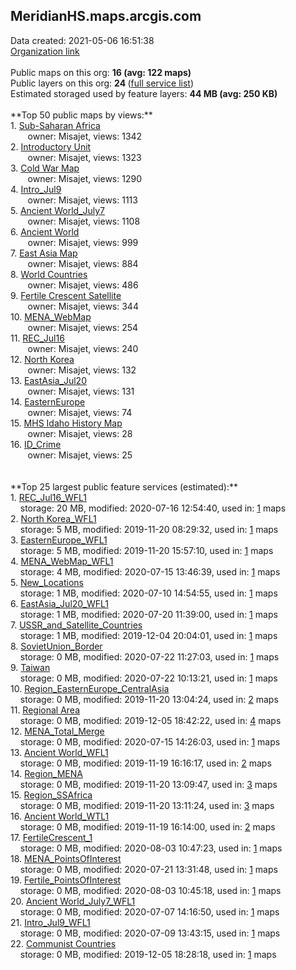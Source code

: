 <h2>MeridianHS.maps.arcgis.com</h2> Data created: 2021-05-06 16:51:38 <br /><a target='new' href='https://MeridianHS.maps.arcgis.com'>Organization link</a><br /><br />Public maps on this org: <b>16 (avg: 122 maps)</b><br />Public layers on this org: <b>24 </b>(<a target='new' href='https://services.arcgis.com/Fhkt83CfYokOr9NT/ArcGIS/rest/services'>full service list</a>)<br />Estimated storaged used by feature layers: <b>44 MB (avg: 250 KB)</b><br /><br />**Top 50 public maps by views:**<br />  1. <a target='new' href='https://www.arcgis.com/home/item.html?id=1bed08f536144a4a936008e0321ea831'>Sub-Saharan Africa</a> <br />  &nbsp;&nbsp;&nbsp;&nbsp; &nbsp;&nbsp;owner: Misajet, views: 1342<br />  2. <a target='new' href='https://www.arcgis.com/home/item.html?id=5457729b519745d897bff8f577d219ab'>Introductory Unit</a> <br />  &nbsp;&nbsp;&nbsp;&nbsp; &nbsp;&nbsp;owner: Misajet, views: 1323<br />  3. <a target='new' href='https://www.arcgis.com/home/item.html?id=135a02ecc3e046a4841d87ab427be88c'>Cold War Map</a> <br />  &nbsp;&nbsp;&nbsp;&nbsp; &nbsp;&nbsp;owner: Misajet, views: 1290<br />  4. <a target='new' href='https://www.arcgis.com/home/item.html?id=ea1780296f854a18a8daf9af1ac0a19e'>Intro_Jul9</a> <br />  &nbsp;&nbsp;&nbsp;&nbsp; &nbsp;&nbsp;owner: Misajet, views: 1113<br />  5. <a target='new' href='https://www.arcgis.com/home/item.html?id=e9d1f3dad5a64cf586e9bfcae5d163de'>Ancient World_July7</a> <br />  &nbsp;&nbsp;&nbsp;&nbsp; &nbsp;&nbsp;owner: Misajet, views: 1108<br />  6. <a target='new' href='https://www.arcgis.com/home/item.html?id=274c69e002dc4607be2ef13a2599cbca'>Ancient World</a> <br />  &nbsp;&nbsp;&nbsp;&nbsp; &nbsp;&nbsp;owner: Misajet, views: 999<br />  7. <a target='new' href='https://www.arcgis.com/home/item.html?id=cdfcbc62236849b09ec66a8cfae58054'>East Asia Map</a> <br />  &nbsp;&nbsp;&nbsp;&nbsp; &nbsp;&nbsp;owner: Misajet, views: 884<br />  8. <a target='new' href='https://www.arcgis.com/home/item.html?id=e966a4102db442c8bee8dea6e79634dd'>World Countries</a> <br />  &nbsp;&nbsp;&nbsp;&nbsp; &nbsp;&nbsp;owner: Misajet, views: 486<br />  9. <a target='new' href='https://www.arcgis.com/home/item.html?id=d97b233b14ca4c4c805f168375d2842c'>Fertile Crescent Satellite</a> <br />  &nbsp;&nbsp;&nbsp;&nbsp; &nbsp;&nbsp;owner: Misajet, views: 344<br />  10. <a target='new' href='https://www.arcgis.com/home/item.html?id=5da4e8993f2a4abfbbf83dbba821f3ba'>MENA_WebMap</a> <br />  &nbsp;&nbsp;&nbsp;&nbsp; &nbsp;&nbsp;owner: Misajet, views: 254<br />  11. <a target='new' href='https://www.arcgis.com/home/item.html?id=28db2e0e641f4bbfa5aa01a2c2db9bc2'>REC_Jul16</a> <br />  &nbsp;&nbsp;&nbsp;&nbsp; &nbsp;&nbsp;owner: Misajet, views: 240<br />  12. <a target='new' href='https://www.arcgis.com/home/item.html?id=c63b4f04f81d4e4997afc6a3fe728370'>North Korea</a> <br />  &nbsp;&nbsp;&nbsp;&nbsp; &nbsp;&nbsp;owner: Misajet, views: 132<br />  13. <a target='new' href='https://www.arcgis.com/home/item.html?id=52a07532aaaa4ce082c59b7b767d4752'>EastAsia_Jul20</a> <br />  &nbsp;&nbsp;&nbsp;&nbsp; &nbsp;&nbsp;owner: Misajet, views: 131<br />  14. <a target='new' href='https://www.arcgis.com/home/item.html?id=983e3feb3b554891856666538895da04'>EasternEurope</a> <br />  &nbsp;&nbsp;&nbsp;&nbsp; &nbsp;&nbsp;owner: Misajet, views: 74<br />  15. <a target='new' href='https://www.arcgis.com/home/item.html?id=7616e74f07de4ec0bd0dfc5a39ccdb7a'>MHS Idaho History Map</a> <br />  &nbsp;&nbsp;&nbsp;&nbsp; &nbsp;&nbsp;owner: Misajet, views: 28<br />  16. <a target='new' href='https://www.arcgis.com/home/item.html?id=bc6c4f985e9448c0a95f911350e0e5f9'>ID_Crime</a> <br />  &nbsp;&nbsp;&nbsp;&nbsp; &nbsp;&nbsp;owner: Misajet, views: 25<br /><br /><br />**Top 25 largest public feature services (estimated):**<br /> 1. <a target='new' href='https://www.arcgis.com/home/item.html?id=c0a32e9981a24020a243afd101823ba1'>REC_Jul16_WFL1</a><br /> &nbsp;&nbsp;&nbsp;&nbsp;storage: 20 MB, modified: 2020-07-16 12:54:40,  used in: <a target='new' href='https://ed-ind-tb.s3-us-west-1.amazonaws.com/ADI/c0a32e9981a24020a243afd101823ba1.html'> 1</a> maps<br /> 2. <a target='new' href='https://www.arcgis.com/home/item.html?id=7797d7f6ce404d12804e026b78a5bb3b'>North Korea_WFL1</a><br /> &nbsp;&nbsp;&nbsp;&nbsp;storage: 5 MB, modified: 2019-11-20 08:29:32,  used in: <a target='new' href='https://ed-ind-tb.s3-us-west-1.amazonaws.com/ADI/7797d7f6ce404d12804e026b78a5bb3b.html'> 1</a> maps<br /> 3. <a target='new' href='https://www.arcgis.com/home/item.html?id=b5ee4e8d0b044b65bc8e8f4c6aaf6d57'>EasternEurope_WFL1</a><br /> &nbsp;&nbsp;&nbsp;&nbsp;storage: 5 MB, modified: 2019-11-20 15:57:10,  used in: <a target='new' href='https://ed-ind-tb.s3-us-west-1.amazonaws.com/ADI/b5ee4e8d0b044b65bc8e8f4c6aaf6d57.html'> 1</a> maps<br /> 4. <a target='new' href='https://www.arcgis.com/home/item.html?id=c80e722cb9f542d3b1bced525719d86c'>MENA_WebMap_WFL1</a><br /> &nbsp;&nbsp;&nbsp;&nbsp;storage: 4 MB, modified: 2020-07-15 13:46:39,  used in: <a target='new' href='https://ed-ind-tb.s3-us-west-1.amazonaws.com/ADI/c80e722cb9f542d3b1bced525719d86c.html'> 1</a> maps<br /> 5. <a target='new' href='https://www.arcgis.com/home/item.html?id=7198045e1bc74781bb277c504341aff8'>New_Locations</a><br /> &nbsp;&nbsp;&nbsp;&nbsp;storage: 1 MB, modified: 2020-07-10 14:54:55,  used in: <a target='new' href='https://ed-ind-tb.s3-us-west-1.amazonaws.com/ADI/7198045e1bc74781bb277c504341aff8.html'> 1</a> maps<br /> 6. <a target='new' href='https://www.arcgis.com/home/item.html?id=55f1cac78d6f49d3a744c94d2008f731'>EastAsia_Jul20_WFL1</a><br /> &nbsp;&nbsp;&nbsp;&nbsp;storage: 1 MB, modified: 2020-07-20 11:39:00,  used in: <a target='new' href='https://ed-ind-tb.s3-us-west-1.amazonaws.com/ADI/55f1cac78d6f49d3a744c94d2008f731.html'> 1</a> maps<br /> 7. <a target='new' href='https://www.arcgis.com/home/item.html?id=273348dd39284287a3758f0d392386ad'>USSR_and_Satellite_Countries</a><br /> &nbsp;&nbsp;&nbsp;&nbsp;storage: 1 MB, modified: 2019-12-04 20:04:01,  used in: <a target='new' href='https://ed-ind-tb.s3-us-west-1.amazonaws.com/ADI/273348dd39284287a3758f0d392386ad.html'> 1</a> maps<br /> 8. <a target='new' href='https://www.arcgis.com/home/item.html?id=a1ae9945b0b74624bc71ec0f550bbe82'>SovietUnion_Border</a><br /> &nbsp;&nbsp;&nbsp;&nbsp;storage: 0 MB, modified: 2020-07-22 11:27:03,  used in: <a target='new' href='https://ed-ind-tb.s3-us-west-1.amazonaws.com/ADI/a1ae9945b0b74624bc71ec0f550bbe82.html'> 1</a> maps<br /> 9. <a target='new' href='https://www.arcgis.com/home/item.html?id=d95a9b5da6574c46a81782775e76e33c'>Taiwan</a><br /> &nbsp;&nbsp;&nbsp;&nbsp;storage: 0 MB, modified: 2020-07-22 10:13:21,  used in: <a target='new' href='https://ed-ind-tb.s3-us-west-1.amazonaws.com/ADI/d95a9b5da6574c46a81782775e76e33c.html'> 1</a> maps<br /> 10. <a target='new' href='https://www.arcgis.com/home/item.html?id=fff3e27171b14429a8ac5a42bde5af7e'>Region_EasternEurope_CentralAsia</a><br /> &nbsp;&nbsp;&nbsp;&nbsp;storage: 0 MB, modified: 2019-11-20 13:04:24,  used in: <a target='new' href='https://ed-ind-tb.s3-us-west-1.amazonaws.com/ADI/fff3e27171b14429a8ac5a42bde5af7e.html'> 2</a> maps<br /> 11. <a target='new' href='https://www.arcgis.com/home/item.html?id=6e9f7686387341788ddbd14afcb01f41'>Regional Area</a><br /> &nbsp;&nbsp;&nbsp;&nbsp;storage: 0 MB, modified: 2019-12-05 18:42:22,  used in: <a target='new' href='https://ed-ind-tb.s3-us-west-1.amazonaws.com/ADI/6e9f7686387341788ddbd14afcb01f41.html'> 4</a> maps<br /> 12. <a target='new' href='https://www.arcgis.com/home/item.html?id=d1a11e71e64c4d42aac29a5f5f6a995a'>MENA_Total_Merge</a><br /> &nbsp;&nbsp;&nbsp;&nbsp;storage: 0 MB, modified: 2020-07-15 14:26:03,  used in: <a target='new' href='https://ed-ind-tb.s3-us-west-1.amazonaws.com/ADI/d1a11e71e64c4d42aac29a5f5f6a995a.html'> 1</a> maps<br /> 13. <a target='new' href='https://www.arcgis.com/home/item.html?id=623ebe66a3594cf2bf59dcbd19d8538b'>Ancient World_WFL1</a><br /> &nbsp;&nbsp;&nbsp;&nbsp;storage: 0 MB, modified: 2019-11-19 16:16:17,  used in: <a target='new' href='https://ed-ind-tb.s3-us-west-1.amazonaws.com/ADI/623ebe66a3594cf2bf59dcbd19d8538b.html'> 2</a> maps<br /> 14. <a target='new' href='https://www.arcgis.com/home/item.html?id=3b9eaa0bf46c4f72b2bab18e2811edae'>Region_MENA</a><br /> &nbsp;&nbsp;&nbsp;&nbsp;storage: 0 MB, modified: 2019-11-20 13:09:47,  used in: <a target='new' href='https://ed-ind-tb.s3-us-west-1.amazonaws.com/ADI/3b9eaa0bf46c4f72b2bab18e2811edae.html'> 3</a> maps<br /> 15. <a target='new' href='https://www.arcgis.com/home/item.html?id=eee77c1e8a834f169d0738bd3c9b319c'>Region_SSAfrica</a><br /> &nbsp;&nbsp;&nbsp;&nbsp;storage: 0 MB, modified: 2019-11-20 13:11:24,  used in: <a target='new' href='https://ed-ind-tb.s3-us-west-1.amazonaws.com/ADI/eee77c1e8a834f169d0738bd3c9b319c.html'> 3</a> maps<br /> 16. <a target='new' href='https://www.arcgis.com/home/item.html?id=27332181bf27410ba79b19fc1b34271e'>Ancient World_WTL1</a><br /> &nbsp;&nbsp;&nbsp;&nbsp;storage: 0 MB, modified: 2019-11-19 16:14:00,  used in: <a target='new' href='https://ed-ind-tb.s3-us-west-1.amazonaws.com/ADI/27332181bf27410ba79b19fc1b34271e.html'> 2</a> maps<br /> 17. <a target='new' href='https://www.arcgis.com/home/item.html?id=c33a21d5fa524139b36df0a0d5c76cb2'>FertileCrescent_1</a><br /> &nbsp;&nbsp;&nbsp;&nbsp;storage: 0 MB, modified: 2020-08-03 10:47:23,  used in: <a target='new' href='https://ed-ind-tb.s3-us-west-1.amazonaws.com/ADI/c33a21d5fa524139b36df0a0d5c76cb2.html'> 1</a> maps<br /> 18. <a target='new' href='https://www.arcgis.com/home/item.html?id=105015183f1d433e9d55838ff4e7b2d3'>MENA_PointsOfInterest</a><br /> &nbsp;&nbsp;&nbsp;&nbsp;storage: 0 MB, modified: 2020-07-21 13:31:48,  used in: <a target='new' href='https://ed-ind-tb.s3-us-west-1.amazonaws.com/ADI/105015183f1d433e9d55838ff4e7b2d3.html'> 1</a> maps<br /> 19. <a target='new' href='https://www.arcgis.com/home/item.html?id=45450da5e765468e9e9871c9dcf4eaee'>Fertile_PointsOfInterest</a><br /> &nbsp;&nbsp;&nbsp;&nbsp;storage: 0 MB, modified: 2020-08-03 10:45:18,  used in: <a target='new' href='https://ed-ind-tb.s3-us-west-1.amazonaws.com/ADI/45450da5e765468e9e9871c9dcf4eaee.html'> 1</a> maps<br /> 20. <a target='new' href='https://www.arcgis.com/home/item.html?id=a185ee97a85748b39cf1cd63958f342d'>Ancient World_July7_WFL1</a><br /> &nbsp;&nbsp;&nbsp;&nbsp;storage: 0 MB, modified: 2020-07-07 14:16:50,  used in: <a target='new' href='https://ed-ind-tb.s3-us-west-1.amazonaws.com/ADI/a185ee97a85748b39cf1cd63958f342d.html'> 1</a> maps<br /> 21. <a target='new' href='https://www.arcgis.com/home/item.html?id=0c7dd50213584d2f98c7a08712ce5c76'>Intro_Jul9_WFL1</a><br /> &nbsp;&nbsp;&nbsp;&nbsp;storage: 0 MB, modified: 2020-07-09 13:43:15,  used in: <a target='new' href='https://ed-ind-tb.s3-us-west-1.amazonaws.com/ADI/0c7dd50213584d2f98c7a08712ce5c76.html'> 1</a> maps<br /> 22. <a target='new' href='https://www.arcgis.com/home/item.html?id=7ad10e1f582644268ba32a829da6d842'>Communist Countries</a><br /> &nbsp;&nbsp;&nbsp;&nbsp;storage: 0 MB, modified: 2019-12-05 18:28:18,  used in: <a target='new' href='https://ed-ind-tb.s3-us-west-1.amazonaws.com/ADI/7ad10e1f582644268ba32a829da6d842.html'> 1</a> maps<br />